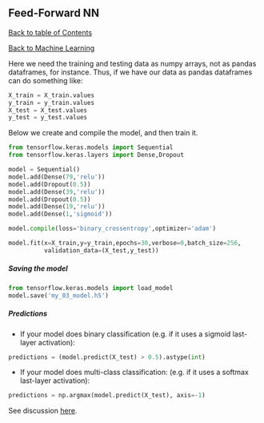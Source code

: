 ## Feed-Forward NN
[Back to table of Contents](../README.md)

[Back to Machine Learning](ml.md)

Here we need the training and testing data as numpy arrays, not as pandas dataframes, for instance. Thus, if we have our data as pandas dataframes can do something like:

```python
X_train = X_train.values
y_train = y_train.values
X_test = X_test.values
y_test = y_test.values
```

Below we create and compile the model, and then train it.

```python
from tensorflow.keras.models import Sequential
from tensorflow.keras.layers import Dense,Dropout

model = Sequential()
model.add(Dense(79,'relu'))
model.add(Dropout(0.5))
model.add(Dense(39,'relu'))
model.add(Dropout(0.5))
model.add(Dense(19,'relu'))
model.add(Dense(1,'sigmoid'))

model.compile(loss='binary_crossentropy',optimizer='adam')

model.fit(x=X_train,y=y_train,epochs=30,verbose=0,batch_size=256,
	      validation_data=(X_test,y_test))
```

##### Saving the model

```python
from tensorflow.keras.models import load_model
model.save('my_03_model.h5')
```

##### Predictions

- If your model does binary classification (e.g. if it uses a sigmoid last-layer activation):

```python
predictions = (model.predict(X_test) > 0.5).astype(int)
```

- If your model does multi-class classification: (e.g. if it uses a softmax last-layer activation):

```python
predictions = np.argmax(model.predict(X_test), axis=-1)
```

See discussion [here](https://discuss.tensorflow.org/t/sequential-object-has-no-attribute-predict-classes/10157/3).
